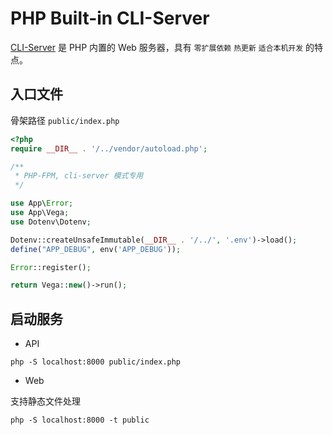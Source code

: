 # PHP Built-in CLI-Server

[CLI-Server](https://www.php.net/manual/zh/features.commandline.webserver.php) 是 PHP 内置的 Web 服务器，具有 `零扩展依赖` `热更新` `适合本机开发` 的特点。

## 入口文件

骨架路径 `public/index.php`

```php
<?php
require __DIR__ . '/../vendor/autoload.php';

/**
 * PHP-FPM, cli-server 模式专用
 */

use App\Error;
use App\Vega;
use Dotenv\Dotenv;

Dotenv::createUnsafeImmutable(__DIR__ . '/../', '.env')->load();
define("APP_DEBUG", env('APP_DEBUG'));

Error::register();

return Vega::new()->run();
```

## 启动服务

- API

```
php -S localhost:8000 public/index.php
```

- Web

支持静态文件处理

```
php -S localhost:8000 -t public
```